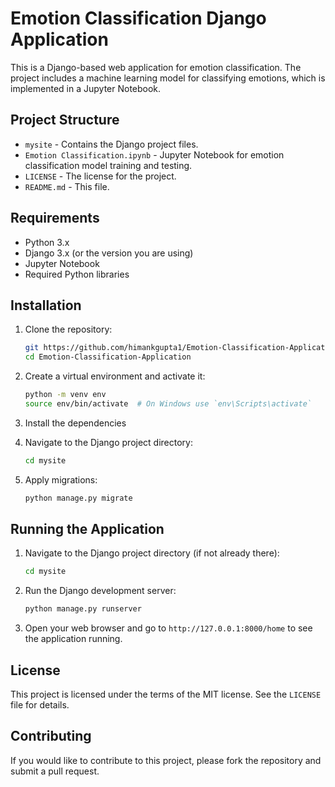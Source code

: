 # Emotion Classification Django Application

This is a Django-based web application for emotion classification. The project includes a machine learning model for classifying emotions, which is implemented in a Jupyter Notebook.

## Project Structure

- `mysite` - Contains the Django project files.
- `Emotion Classification.ipynb` - Jupyter Notebook for emotion classification model training and testing.
- `LICENSE` - The license for the project.
- `README.md` - This file.

## Requirements

- Python 3.x
- Django 3.x (or the version you are using)
- Jupyter Notebook
- Required Python libraries

## Installation

1. Clone the repository:

    ```bash
    git https://github.com/himankgupta1/Emotion-Classification-Application.git
    cd Emotion-Classification-Application
    ```

2. Create a virtual environment and activate it:

    ```bash
    python -m venv env
    source env/bin/activate  # On Windows use `env\Scripts\activate`
    ```

3. Install the dependencies

4. Navigate to the Django project directory:

    ```bash
    cd mysite
    ```

5. Apply migrations:

    ```bash
    python manage.py migrate
    ```

## Running the Application

1. Navigate to the Django project directory (if not already there):

    ```bash
    cd mysite
    ```

2. Run the Django development server:

    ```bash
    python manage.py runserver
    ```

3. Open your web browser and go to `http://127.0.0.1:8000/home` to see the application running.

## License

This project is licensed under the terms of the MIT license. See the `LICENSE` file for details.

## Contributing

If you would like to contribute to this project, please fork the repository and submit a pull request.
